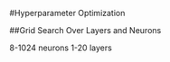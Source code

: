 #Hyperparameter Optimization

##Grid Search Over Layers and Neurons

8-1024 neurons
1-20 layers

##
